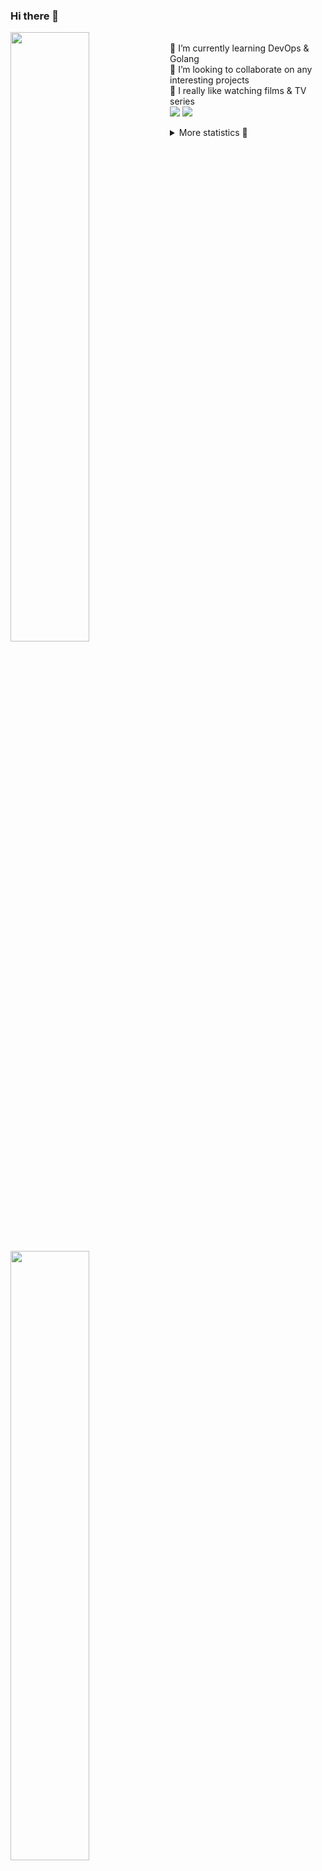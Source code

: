 ### Hi there 👋


[<img align="left" width="50%" src="https://github-readme-stats.vercel.app/api?username=rufusnufus&hide=issues&show_icons=true&count_private=true&theme=transparent&title_color=FF6F40&text_color=FBF9F8&icon_color=F48242&hide_border=true&hide_title=true#gh-dark-mode-only">](https://metrics.lecoq.io/rufusnufus#gh-dark-mode-only)
[<img align="left" width="50%" src="https://github-readme-stats.vercel.app/api?username=rufusnufus&hide=issues&show_icons=true&count_private=true&theme=transparent&title_color=FF6533&text_color=4D4644&icon_color=FF8038&hide_border=true&hide_title=true#gh-light-mode-only">](https://metrics.lecoq.io/rufusnufus#gh-light-mode-only)

<p>
  <br>
  🌱 I’m currently learning DevOps & Golang</br>
  👯 I’m looking to collaborate on any interesting projects</br>
  🎥 I really like watching films & TV series</br>
  <a href="https://linkedin.com/in/rufusnufus"><img src="https://img.shields.io/badge/linkedin-0077B5.svg?style=for-the-badge&logo=linkedin&logoColor=white"/></a>
  <a href="https://t.me/rufusnufus"><img src="https://img.shields.io/badge/-telegram-black?style=for-the-badge&color=blue&logo=telegram"/></a>
</p>

<p text-align="left">
<details>
  <summary>More statistics 👀</summary><br/>

<!--START_SECTION:waka-->
![Code Time](http://img.shields.io/badge/Code%20Time-764%20hrs%2047%20mins-blue)

![Profile Views](http://img.shields.io/badge/Profile%20Views-0-blue)

**I'm an Early 🐤** 

```text
🌞 Morning                7623 commits        █████░░░░░░░░░░░░░░░░░░░░   21.13 % 
🌆 Daytime                20830 commits       ██████████████░░░░░░░░░░░   57.75 % 
🌃 Evening                6782 commits        █████░░░░░░░░░░░░░░░░░░░░   18.80 % 
🌙 Night                  835 commits         █░░░░░░░░░░░░░░░░░░░░░░░░   02.31 % 
```
📅 **I'm Most Productive on Wednesday** 

```text
Monday                   6783 commits        █████░░░░░░░░░░░░░░░░░░░░   18.81 % 
Tuesday                  6233 commits        ████░░░░░░░░░░░░░░░░░░░░░   17.28 % 
Wednesday                8029 commits        ██████░░░░░░░░░░░░░░░░░░░   22.26 % 
Thursday                 6701 commits        █████░░░░░░░░░░░░░░░░░░░░   18.58 % 
Friday                   6629 commits        █████░░░░░░░░░░░░░░░░░░░░   18.38 % 
Saturday                 1045 commits        █░░░░░░░░░░░░░░░░░░░░░░░░   02.90 % 
Sunday                   650 commits         ░░░░░░░░░░░░░░░░░░░░░░░░░   01.80 % 
```


📊 **This Week I Spent My Time On** 

```text
💬 Programming Languages: 
No Activity Tracked This Week

🔥 Editors: 
No Activity Tracked This Week
```

**I Mostly Code in Go** 

```text
Go                       22 repos            █████░░░░░░░░░░░░░░░░░░░░   20.56 % 
Python                   19 repos            ████░░░░░░░░░░░░░░░░░░░░░   17.76 % 
Shell                    6 repos             █░░░░░░░░░░░░░░░░░░░░░░░░   05.61 % 
Smarty                   5 repos             █░░░░░░░░░░░░░░░░░░░░░░░░   04.67 % 
Kotlin                   3 repos             █░░░░░░░░░░░░░░░░░░░░░░░░   02.80 % 
```




 Last Updated on 08/09/2024 01:08:35 UTC
<!--END_SECTION:waka-->

</details>
</p>
